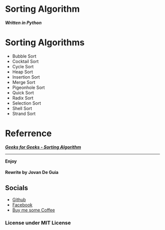 # Sorting Algorithm

***Written in Python***

# Sorting Algorithms

- Bubble Sort
- Cocktail Sort
- Cycle Sort
- Heap Sort
- Insertion Sort
- Merge Sort
- Pigeonhole Sort
- Quick Sort
- Radix Sort
- Selection Sort
- Shell Sort
- Strand Sort

# Referrence
 ___[Geeks for Geeks - Sorting Algorithm](https://www.geeksforgeeks.org/sorting-algorithms/)___

----

****Enjoy****

#### Rewrite by Jovan De Guia

## Socials

- [Github](https://github.com/jxmked)
- [Facebook](https://www.facebook.com/deguia25)
- [Buy me some Coffee](https://www.buymeacoffee.com/jxmked)

### License under MIT License